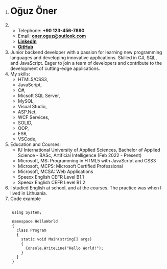 1. # Oğuz Öner
1. + Telephone: **+90 123-456-7890**
   + Email: **oner.oguz@outlook.com**
   + **[LinkedIn](https://www.linkedin.com/in/oner-oguz/)**
   + **[GitHub](https://github.com/ooner35)**
1. Junior backend developer with a passion for learning new programming languages and developing innovative applications. Skilled in C#, SQL, and JavaScript. Eager to join a team of developers and contribute to the development of cutting-edge applications.
1. My skills: 
   * HTML5/CSS3,
   * JavaScript,
   * C#,
   * Micsoft SQL Server, 
   * MySQL, 
   * Visual Studio, 
   * ASP.Net, 
   * WCF Services,
   * SOLID, 
   * OOP, 
   * ES6, 
   * VSCode,
1. Education and Courses:
   * IU International University of Applied Sciences, Bachelor of Applied Science - BASc, Artificial Intelligence (Feb 2022 - Present)
   * Microsoft, MS: Programming in HTML5 with JavaScript and CSS3
   * Microsoft, MCPS: Microsoft Certified Professional
   * Microsoft, MCSA: Web Applications
   * Speexx English CEFR Level B1.1
   * Speexx English CEFR Level B1.2
3. I studied English at school, and at the courses. The practice was when I lived in Lithuania.
4. Code example

```

    using System;

    namespace HelloWorld
    {
      class Program
      {
        static void Main(string[] args)
        {
          Console.WriteLine("Hello World!");    
        }
      }
    }
         
```
